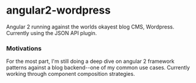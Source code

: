 # angular2-wordpress
Angular 2 running against the worlds okayest blog CMS, Wordpress. Currently using the JSON API plugin.

### Motivations
For the most part, I'm still doing a deep dive on angular 2 framework patterns against a blog backend--one of my common use cases. Currently working through component composition strategies.


